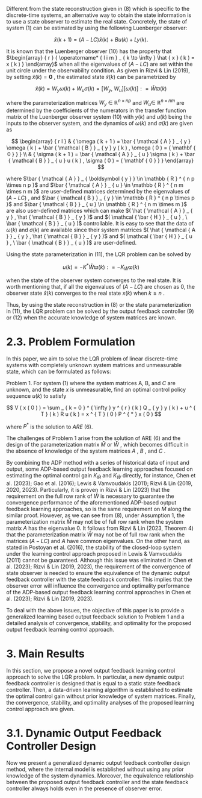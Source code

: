 Different from the state reconstruction given in (8) which is specific to the discrete-time systems, an alternative way to obtain the state information is to use a state observer to estimate the real state. Concretely, the state of system (1) can be estimated by using the following Luenberger observer:

$$
{ \hat { x } } ( k + 1 ) = ( A - L C ) { \hat { x } } ( k ) + B u ( k ) + L y ( k ) .
$$

It is known that the Luenberger observer (10) has the property that $\begin{array} { r } { \operatorname* { l i m } _ { k \to \infty } \hat { x } ( k ) = x ( k ) } \end{array}$ when all the eigenvalues of $( A - L C )$ are set within the unit circle under the observability condition. As given in Rizvi & Lin (2019), by setting ${ \hat { x } } ( k ) = \mathbf { 0 }$ , the estimated state ${ \hat { x } } ( k )$ can be parametrized by

$$
{ \hat { x } } ( k ) = W _ { y } \omega ( k ) + W _ { u } \sigma ( k ) = \big [ W _ { y } , ~ W _ { u } \big ] \left[ { \omega ( k ) } \right] : = \bar { W } \varpi ( k )
$$

where the parameterization matrices $W _ { y } ~ \in ~ \mathbb { R } ^ { n \times n p }$ and $W _ { u } \in$ $\mathbb { R } ^ { n \times n m }$ are determined by the coefficients of the numerators in the transfer function matrix of the Luenberger observer system (10) with $y ( k )$ and $u ( k )$ being the inputs to the observer system, and the dynamics of $\omega ( k )$ and $\sigma ( k )$ are given as

$$
\begin{array} { r l } & { \omega ( k + 1 ) = \bar { \mathcal { A } } _ { y } \omega ( k ) + \bar { \mathcal { B } } _ { y } y ( k ) , \omega ( 0 ) = { \mathbf { 0 } } } \\ & { \sigma ( k + 1 ) = \bar { \mathcal { A } } _ { u } \sigma ( k ) + \bar { \mathcal { B } } _ { u } u ( k ) , \sigma ( 0 ) = { \mathbf { 0 } } } \end{array}
$$

where $\bar { \mathcal { A } } _ { \boldsymbol { y } } \in \mathbb { R } ^ { n p \times n p }$ and $\bar { \mathcal { A } } _ { u } \in \mathbb { R } ^ { n m \times n m }$ are user-defined matrices determined by the eigenvalues of $( A - L C )$ , and $\bar { \mathcal { B } } _ { y } \in \mathbb { R } ^ { n p \times p }$ and $\bar { \mathcal { B } } _ { u } \in \mathbb { R } ^ { n m \times m }$ are also user-defined matrices which can make $( \hat { \mathcal { A } } _ { y } , \hat { \mathcal { B } } _ { y } )$ and $( \mathcal { \bar { H } } _ { u } , \ \bar { \mathcal { B } } _ { u } )$ controllable. It is easy to see that the data of $\omega ( k )$ and $\sigma ( k )$ are available since their system matrices $( \hat { \mathcal { A } } _ { y } , \hat { \mathcal { B } } _ { y } )$ and $( \mathcal { \bar { H } } _ { u } , \ \bar { \mathcal { B } } _ { u } )$ are user-defined.

Using the state parameterization in (11), the LQR problem can be solved by

$$
u ( k ) = - K ^ { * } \bar { W } \varpi ( k ) : = - K _ { \bar { W } } \varpi ( k )
$$

when the state of the observer system converges to the real state. It is worth mentioning that, if all the eigenvalues of $( A - L C )$ are chosen as 0, the observer state ${ \hat { x } } ( k )$ converges to the real state $x ( k )$ when $k \geq n$ .

Thus, by using the state reconstruction in (8) or the state parameterization in (11), the LQR problem can be solved by the output feedback controller (9) or (12) when the accurate knowledge of system matrices are known.

# 2.3. Problem Formulation

In this paper, we aim to solve the LQR problem of linear discrete-time systems with completely unknown system matrices and unmeasurable state, which can be formulated as follows:

Problem 1. For system (1) where the system matrices A, B, and $C$ are unknown, and the state $x$ is unmeasurable, find an optimal control policy sequence $u ( k )$ to satisfy

$$
V ( x ( 0 ) ) = \sum _ { k = 0 } ^ { \infty } y ^ { r } ( k ) Q _ { y } y ( k ) + u ^ { T } ( k ) R u ( k ) = x ^ { T } ( 0 ) P ^ { * } x ( 0 )
$$

where $P ^ { * }$ is the solution to $A R E$ (6).

The challenges of Problem 1 arise from the solution of ARE (6) and the design of the parameterization matrix $\bar { M }$ or $\bar { W }$ , which becomes difficult in the absence of knowledge of the system matrices $A$ , $B$ , and $C$ .

By combining the ADP method with a series of historical data of input and output, some ADP-based output feedback learning approaches focused on estimating the optimal control gain $K _ { \bar { M } }$ and $K _ { \bar { W } }$ directly, for instance, Chen et al. (2023); Gao et al. (2016); Lewis & Vamvoudakis (2011); Rizvi & Lin (2019, 2020, 2023). Particularly, it is proven in Rizvi & Lin (2023) that the requirement on the full row rank of $\bar { W }$ is necessary to guarantee the convergence performance of the aforementioned ADP-based output feedback learning approaches, so is the same requirement on $\bar { M }$ along the similar proof. However, as we can see from (8), under Assumption 1, the parameterization matrix $\bar { M }$ may not be of full row rank when the system matrix $A$ has the eigenvalue 0. It follows from Rizvi & Lin (2023, Theorem 4) that the parameterization matrix $\bar { W }$ may not be of full row rank when the matrices $( A - L C )$ and $A$ have common eigenvalues. On the other hand, as stated in Postoyan et al. (2016), the stability of the closed-loop system under the learning control approach proposed in Lewis & Vamvoudakis (2011) cannot be guaranteed. Although this issue was eliminated in Chen et al. (2023); Rizvi & Lin (2019, 2023), the requirement of the convergence of state observer is needed to ensure the equivalence of the dynamic output feedback controller with the state feedback controller. This implies that the observer error will influence the convergence and optimality performance of the ADP-based output feedback learning control approaches in Chen et al. (2023); Rizvi & Lin (2019, 2023).

To deal with the above issues, the objective of this paper is to provide a generalized learning based output feedback solution to Problem 1 and a detailed analysis of convergence, stability, and optimality for the proposed output feedback learning control approach.

# 3. Main Results

In this section, we propose a novel output feedback learning control approach to solve the LQR problem. In particular, a new dynamic output feedback controller is designed that is equal to a static state feedback controller. Then, a data-driven learning algorithm is established to estimate the optimal control gain without prior knowledge of system matrices. Finally, the convergence, stability, and optimality analyses of the proposed learning control approach are given.

# 3.1. Dynamic Output Feedback Controller Design

Now we present a generalized dynamic output feedback controller design method, where the internal model is established without using any prior knowledge of the system dynamics. Moreover, the equivalence relationship between the proposed output feedback controller and the state feedback controller always holds even in the presence of observer error.